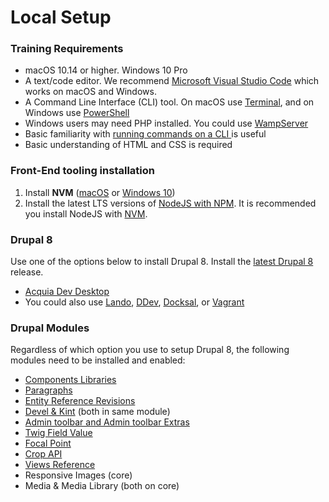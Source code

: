 # Local Setup

### Training Requirements

* macOS 10.14 or higher.  Windows 10 Pro
* A text/code editor.  We recommend [Microsoft Visual Studio Code](https://code.visualstudio.com/download) which works on macOS and Windows.
* A Command Line Interface \(CLI\) tool.  On macOS use [Terminal](https://www.youtube.com/watch?v=Jm8-UFf8IMg), and on Windows use [PowerShell](https://www.youtube.com/watch?v=VFuobJbbDtU)
* Windows users may need PHP installed.  You could use [WampServer](https://www.youtube.com/watch?v=D_Fhu_6RuMw)
* Basic familiarity with [running commands on a CLI ](https://www.hongkiat.com/blog/web-designers-essential-command-lines/)is useful
* Basic understanding of HTML and CSS is required

### Front-End tooling installation

1. Install **NVM** \([macOS](https://medium.com/@jamesauble/install-nvm-on-mac-with-brew-adb921fb92cc) or [Windows 10](https://www.youtube.com/watch?v=px9N1JOzRVU)\)
2. Install the latest LTS versions of [NodeJS with NPM](https://nodejs.org/en/).  It is recommended you install NodeJS with [NVM](https://tecadmin.net/install-nodejs-with-nvm/).

### **Drupal 8**

Use one of the options below to install Drupal 8.  Install the [latest Drupal 8 ](https://www.drupal.org/project/drupal/)release.

* [Acquia Dev Desktop](https://docs.acquia.com/dev-desktop/install/)
* You could also use [Lando](https://docs.lando.dev/basics/installation.html), [DDev](https://ddev.readthedocs.io/en/stable/#installation), [Docksal](https://docksal.io/installation), or [Vagrant](https://www.vagrantup.com/intro/getting-started/install.html)

### Drupal Modules

Regardless of which option you use to setup Drupal 8, the following modules need to be installed and enabled:

* [Components Libraries](https://www.drupal.org/project/components)
* [Paragraphs](https://www.drupal.org/project/paragraphs)
* [Entity Reference Revisions](https://www.drupal.org/project/entity_reference_revisions)
* [Devel & Kint](https://www.drupal.org/project/devel) \(both in same module\)
* [Admin toolbar and Admin toolbar Extras](https://www.drupal.org/project/admin_toolbar)
* [Twig Field Value](https://www.drupal.org/project/twig_field_value)
* [Focal Point](https://www.drupal.org/project/focal_point)
* [Crop API](https://www.drupal.org/project/crop)
* [Views Reference](https://www.drupal.org/project/viewsreference)
* Responsive Images \(core\)
* Media & Media Library \(both on core\)

